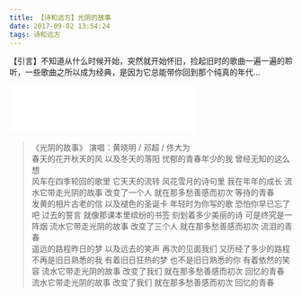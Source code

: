 ```yaml
---
title: 【诗和远方】光阴的故事
date: 2017-09-02 13:54:24
tags: 诗和远方
---
```

【引言】不知道从什么时候开始，突然就开始怀旧，捡起旧时的歌曲一遍一遍的聆听，一些歌曲之所以成为经典，是因为它总能带你回到那个纯真的年代...
<!-- more -->

<iframe frameborder="no" border="0" marginwidth="0" marginheight="0" width=330 height=86 src="//music.163.com/outchain/player?type=2&id=26361010&auto=0&height=66"></iframe>

> 《光阴的故事》
演唱：黄晓明 / 邓超 / 佟大为<br/>
春天的花开秋天的风
以及冬天的落阳
忧郁的青春年少的我
曾经无知的这么想<br/>
风车在四季轮回的歌里
它天天的流转
风花雪月的诗句里
我在年年的成长
流水它带走光阴的故事
改变了一个人
就在那多愁善感而初次
等待的青春<br/>
发黄的相片古老的信
以及褪色的圣诞卡
年轻时为你写的歌
恐怕你早已忘了吧
过去的誓言
就像那课本里缤纷的书签
刻划着多少美丽的诗
可是终究是一阵烟
流水它带走光阴的故事
改变了三个人
就在那多愁善感而初次
流泪的青春<br/>
遥远的路程昨日的梦
以及远去的笑声
再次的见面我们
又历经了多少的路程
不再是旧日熟悉的我
有着旧日狂热的梦
也不是旧日熟悉的你
有着依然的笑容
流水它带走光阴的故事
改变了我们
就在那多愁善感而初次
回忆的青春
流水它带走光阴的故事
改变了我们
就在那多愁善感而初次
回忆的青春